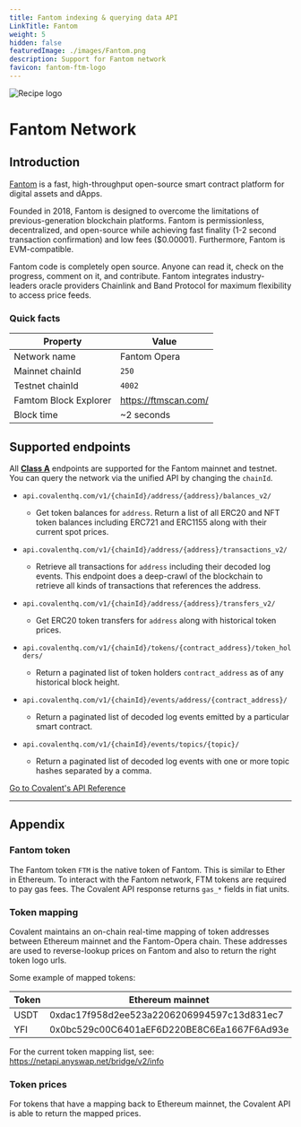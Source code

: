```yaml
---
title: Fantom indexing & querying data API
LinkTitle: Fantom
weight: 5
hidden: false
featuredImage: ./images/Fantom.png
description: Support for Fantom network
favicon: fantom-ftm-logo
---
```


![Recipe logo](../images/Fantom.png)

# Fantom Network

## Introduction

[Fantom](https://fantom.foundation/) is a fast, high-throughput open-source smart contract platform for digital assets and dApps.

Founded in 2018, Fantom is designed to overcome the limitations of previous-generation blockchain platforms. Fantom is permissionless, decentralized, and open-source while achieving fast finality (1-2 second transaction confirmation) and low fees ($0.00001). Furthermore, Fantom is EVM-compatible.

Fantom code is completely open source. Anyone can read it, check on the progress, comment on it, and contribute. Fantom integrates industry-leaders oracle providers Chainlink and Band Protocol for maximum flexibility to access price feeds.

### Quick facts

<TableWrap>

| Property              | Value                |
| --------------------- | -------------------- |
| Network name          | Fantom Opera         |
| Mainnet chainId       | `250`                |
| Testnet chainId       | `4002`                |
| Famtom Block Explorer | https://ftmscan.com/ |
| Block time            | ~2 seconds           |


</TableWrap>

<!-- ### Quickstart overview video
<YouTube id="qhibXxKANWE"/> -->

## Supported endpoints

<Aside>

All [**Class A**](https://www.covalenthq.com/docs/api/#tag--Class-A) endpoints are supported for the Fantom mainnet and testnet. You can query the network via the unified API by changing the `chainId`.

</Aside>

<Definitions>

- `api.covalenthq.com/v1/{chainId}/address/{address}/balances_v2/`

  - Get token balances for `address`. Return a list of all ERC20 and NFT token balances including ERC721 and ERC1155 along with their current spot prices.

- `api.covalenthq.com/v1/{chainId}/address/{address}/transactions_v2/`

  - Retrieve all transactions for `address` including their decoded log events. This endpoint does a deep-crawl of the blockchain to retrieve all kinds of transactions that references the address.

- `api.covalenthq.com/v1/{chainId}/address/{address}/transfers_v2/`

  - Get ERC20 token transfers for `address` along with historical token prices.

- `api.covalenthq.com/v1/{chainId}/tokens/{contract_address}/token_holders/`

  - Return a paginated list of token holders `contract_address` as of any historical block height.

- `api.covalenthq.com/v1/{chainId}/events/address/{contract_address}/`

  - Return a paginated list of decoded log events emitted by a particular smart contract.

- `api.covalenthq.com/v1/{chainId}/events/topics/{topic}/`
  - Return a paginated list of decoded log events with one or more topic hashes separated by a comma.

</Definitions>

<a target="_blank" class="Button Button-is-docs-primary" href="https://www.covalenthq.com/docs/api/">Go to Covalent's API Reference</a>

---

## Appendix

### Fantom token

The Fantom token `FTM` is the native token of Fantom. This is similar to Ether in Ethereum. To interact with the Fantom network, FTM tokens are required to pay gas fees. The Covalent API response returns `gas_*` fields in fiat units.

### Token mapping

Covalent maintains an on-chain real-time mapping of token addresses between Ethereum mainnet and the Fantom-Opera chain. These addresses are used to reverse-lookup prices on Fantom and also to return the right token logo urls.

Some example of mapped tokens:

| Token | Ethereum mainnet                           | Fantom mainnet                             |
| ----- | ------------------------------------------ | ------------------------------------------ |
| USDT  | 0xdac17f958d2ee523a2206206994597c13d831ec7 | 0x1ffbd1e3584f139ca42d77ef99ef99550ecf46a8 |
| YFI   | 0x0bc529c00C6401aEF6D220BE8C6Ea1667F6Ad93e | 0xc396b190f251d7f79c583fd06347a09781f085c9 |

For the current token mapping list, see: https://netapi.anyswap.net/bridge/v2/info

### Token prices

For tokens that have a mapping back to Ethereum mainnet, the Covalent API is able to return the mapped prices.
